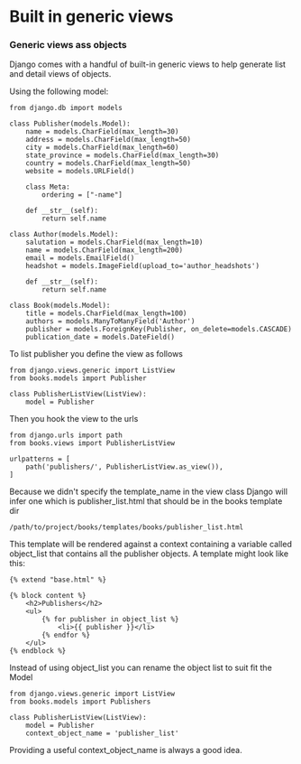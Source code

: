 # Built in generic views

### Generic views ass objects

Django comes with a handful of built-in generic views to help generate list and detail views of objects.

Using the following model:

```
from django.db import models

class Publisher(models.Model):
    name = models.CharField(max_length=30)
    address = models.CharField(max_length=50)
    city = models.CharField(max_length=60)
    state_province = models.CharField(max_length=30)
    country = models.CharField(max_length=50)
    website = models.URLField()

    class Meta:
        ordering = ["-name"]

    def __str__(self):
        return self.name

class Author(models.Model):
    salutation = models.CharField(max_length=10)
    name = models.CharField(max_length=200)
    email = models.EmailField()
    headshot = models.ImageField(upload_to='author_headshots')

    def __str__(self):
        return self.name

class Book(models.Model):
    title = models.CharField(max_length=100)
    authors = models.ManyToManyField('Author')
    publisher = models.ForeignKey(Publisher, on_delete=models.CASCADE)
    publication_date = models.DateField()
```

To list publisher you define the view as follows

```
from django.views.generic import ListView
from books.models import Publisher

class PublisherListView(ListView):
    model = Publisher
```

Then you hook the view to the urls

```
from django.urls import path
from books.views import PublisherListView

urlpatterns = [
    path('publishers/', PublisherListView.as_view()),
]
```

Because we didn't specify the template_name in the view class Django will infer one which is publisher_list.html that should be in the books template dir

```
/path/to/project/books/templates/books/publisher_list.html
```

This template will be rendered against a context containing a variable called object_list that contains all the publisher objects. A template might look like this:

```
{% extend "base.html" %}

{% block content %}
    <h2>Publishers</h2>
    <ul>
        {% for publisher in object_list %}
            <li>{{ publisher }}</li>
        {% endfor %}
    </ul>
{% endblock %}
```

Instead of using object_list you can rename the object list to suit fit the Model

```
from django.views.generic import ListView
from books.models import Publishers

class PublisherListView(ListView):
    model = Publisher
    context_object_name = 'publisher_list'
```
Providing a useful context_object_name is always a good idea.
